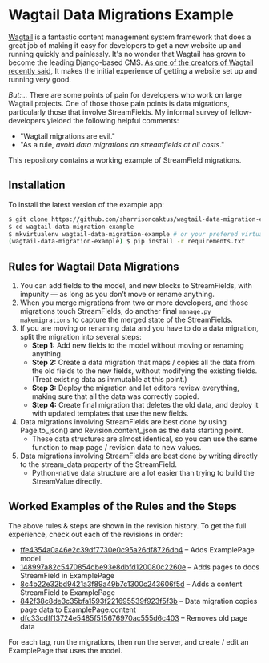 # Wagtail Data Migrations Example

[Wagtail](https://wagtail.io/) is a fantastic content management system framework that does a great job of making it easy for developers to get a new website up and running quickly and painlessly. It's no wonder that Wagtail has grown to become the leading Django-based CMS. [As one of the creators of Wagtail recently said](https://django-chat.simplecast.com/episodes/wagtail-cms-tom-dyson), It makes the initial experience of getting a website set up and running very good. 

*But:…* There are some points of pain for developers who work on large Wagtail projects. One of those those pain points is data migrations, particularly those that involve StreamFields. My informal survey of fellow-developers yielded the following helpful comments:

* "Wagtail migrations are evil."
* "As a rule, _avoid data migrations on streamfields at all costs_."

This repository contains a working example of StreamField migrations. 

## Installation

To install the latest version of the example app:

```bash
$ git clone https://github.com/sharrisoncaktus/wagtail-data-migration-example
$ cd wagtail-data-migration-example
$ mkvirtualenv wagtail-data-migration-example # or your prefered virtualenv setup
(wagtail-data-migration-example) $ pip install -r requirements.txt
```

## Rules for Wagtail Data Migrations

1. You can add fields to the model, and new blocks to StreamFields, with impunity — as long as you don’t move or rename anything.
2. When you merge migrations from two or more developers, and those migrations touch StreamFields, do another final `manage.py makemigrations` to capture the merged state of the StreamFields. 
3. If you are moving or renaming data and you have to do a data migration, split the migration into several steps:
   - **Step 1:** Add new fields to the model without moving or renaming anything.
   - **Step 2:** Create a data migration that maps / copies all the data from the old fields to the new fields, without modifying the existing fields. (Treat existing data as immutable at this point.)
   - **Step 3:** Deploy the migration and let editors review everything, making sure that all the data was correctly copied.
   - **Step 4:** Create final migration that deletes the old data, and deploy it with updated templates that use the new fields.
4. Data migrations involving StreamFields are best done by using Page.to_json() and Revision.content_json as the data starting point.
   - These data structures are almost identical, so you can use the same function to map page / revision data to new values.
5. Data migrations involving StreamFields are best done by writing directly to the stream_data property of the StreamField.
   - Python-native data structure are a lot easier than trying to build the StreamValue directly.

## Worked Examples of the Rules and the Steps

The above rules & steps are shown in the revision history. To get the full experience, check out each of the revisions in order:

* [ffe4354a0a46e2c39df7730e0c95a26df8726db4](https://github.com/sharrisoncaktus/wagtail-data-migration-example/tree/ffe4354a0a46e2c39df7730e0c95a26df8726db4) – Adds ExamplePage model
* [148997a82c5470854dbe93e8dbfd120080c2260e](https://github.com/sharrisoncaktus/wagtail-data-migration-example/tree/148997a82c5470854dbe93e8dbfd120080c2260e) – Adds pages to docs StreamField in ExamplePage
* [8c4b22e32bd9421a3f89a49b7c1300c243606f5d](https://github.com/sharrisoncaktus/wagtail-data-migration-example/tree/8c4b22e32bd9421a3f89a49b7c1300c243606f5d) – Adds a content StreamField to ExamplePage
* [842f38c8de3c35bfa1593f221695539f923f5f3b](https://github.com/sharrisoncaktus/wagtail-data-migration-example/tree/842f38c8de3c35bfa1593f221695539f923f5f3b) – Data migration copies page data to ExamplePage.content
* [dfc33cdff13724e5485f515676970ac555d6c403](https://github.com/sharrisoncaktus/wagtail-data-migration-example/tree/dfc33cdff13724e5485f515676970ac555d6c403) – Removes old page data

For each tag, run the migrations, then run the server, and create / edit an ExamplePage that uses the model.

